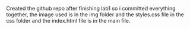 Created the github repo after finishing lab1 so i committed everything together, the image used is in the img folder and the styles.css file in the css folder and the index.html file is in the main file.
